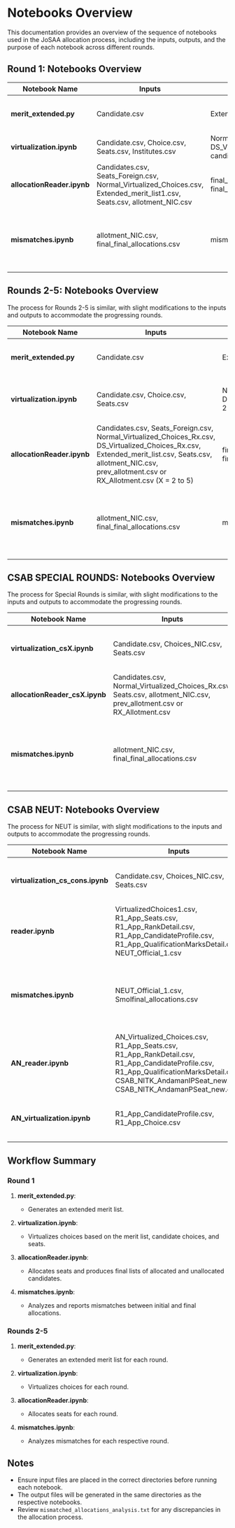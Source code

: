 # Notebooks Overview

This documentation provides an overview of the sequence of notebooks used in the JoSAA allocation process, including the inputs, outputs, and the purpose of each notebook across different rounds.

## Round 1: Notebooks Overview

| Notebook Name                | Inputs                                     | Outputs                               | Description                                                                        |
|------------------------------|--------------------------------------------|---------------------------------------|------------------------------------------------------------------------------------|
| **merit_extended.py**         | Candidate.csv                              | Extended_merit_list1.csv              | Generates an extended merit list.                                                  |
| **virtualization.ipynb**      | Candidate.csv, Choice.csv, Seats.csv, Institutes.csv       | Normal_Virtualized_Choices_R1.csv, DS_Virtualized_Choices_R1.csv, candidate_choice_merge_R1.csv | Virtualizes the choices.                                                           |
| **allocationReader.ipynb**    | Candidates.csv, Seats_Foreign.csv, Normal_Virtualized_Choices.csv, Extended_merit_list1.csv, Seats.csv, allotment_NIC.csv | final_unallocated_candidates.csv, final_final_allocations.csv | Performs allocation and generates final lists.                                     |
| **mismatches.ipynb**          | allotment_NIC.csv, final_final_allocations.csv | mismatched_allocations_analysis.txt  | Analyzes mismatches between initial allotments and final allocations.              |

## Rounds 2-5: Notebooks Overview

The process for Rounds 2-5 is similar, with slight modifications to the inputs and outputs to accommodate the progressing rounds.

| Notebook Name                | Inputs                                        | Outputs                              | Description                                                                 |
|------------------------------|-----------------------------------------------|--------------------------------------|-----------------------------------------------------------------------------|
| **merit_extended.py**         | Candidate.csv                                 | Extended_merit_list.csv              | Generates an extended merit list.                                           |
| **virtualization.ipynb**      | Candidate.csv, Choice.csv, Seats.csv          | Normal_Virtualized_Choices_Rx.csv, DS_Virtualized_Choices_Rx.csv (X = 2 to 5) | Virtualizes the choices for the respective round.                            |
| **allocationReader.ipynb**    | Candidates.csv, Seats_Foreign.csv, Normal_Virtualized_Choices_Rx.csv, DS_Virtualized_Choices_Rx.csv, Extended_merit_list.csv, Seats.csv, allotment_NIC.csv, prev_allotment.csv or RX_Allotment.csv (X = 2 to 5) | final_unallocated_candidates.csv, final_final_allocations.csv  | Performs allocation for the respective round.                                  |
| **mismatches.ipynb**          | allotment_NIC.csv, final_final_allocations.csv  | mismatched_allocations_analysis.txt | Analyzes mismatches between allotments and final allocations for each round. |

## CSAB SPECIAL ROUNDS: Notebooks Overview

The process for Special Rounds is similar, with slight modifications to the inputs and outputs to accommodate the progressing rounds.

| Notebook Name                | Inputs                                        | Outputs                              | Description                                                                 |
|------------------------------|-----------------------------------------------|--------------------------------------|-----------------------------------------------------------------------------|
| **virtualization_csX.ipynb**      | Candidate.csv, Choices_NIC.csv, Seats.csv          | Normal_Virtualized_Choices_Rx.csv | Virtualizes the choices for the respective round.                            |
| **allocationReader_csX.ipynb**    | Candidates.csv, Normal_Virtualized_Choices_Rx.csv, Seats.csv, allotment_NIC.csv, prev_allotment.csv or RX_Allotment.csv  | final_unallocated_candidates.csv, final_final_allocations.csv  | Performs allocation for the respective round.                                  |
| **mismatches.ipynb**          | allotment_NIC.csv, final_final_allocations.csv  | mismatched_allocations_analysis.txt | Analyzes mismatches between allotments and final allocations for each round. |

## CSAB NEUT: Notebooks Overview

The process for NEUT is similar, with slight modifications to the inputs and outputs to accommodate the progressing rounds.

| Notebook Name                | Inputs                                        | Outputs                              | Description                                                                 |
|------------------------------|-----------------------------------------------|--------------------------------------|-----------------------------------------------------------------------------|
| **virtualization_cs_cons.ipynb**      | Candidate.csv, Choices_NIC.csv, Seats.csv          | Normal_Virtualized_Choices_Rx.csv (X = 2 to 5) | Virtualizes the choices for the respective round.                            |
| **reader.ipynb**    | VirtualizedChoices1.csv, R1_App_Seats.csv, R1_App_RankDetail.csv, R1_App_CandidateProfile.csv, R1_App_QualificationMarksDetail.csv, NEUT_Official_1.csv | final_unallocated_candidates.csv, Smolfinal_allocations.csv  | Performs allocation for the respective round.                                  |
| **mismatches.ipynb**          | NEUT_Official_1.csv, Smolfinal_allocations.csv  | mismatched_allocations_analysis.txt | Analyzes mismatches between allotments and final allocations for each round. |
| **AN_reader.ipynb**      | AN_Virtualized_Choices.csv, R1_App_Seats.csv, R1_App_RankDetail.csv, R1_App_CandidateProfile.csv, R1_App_QualificationMarksDetail.csv, CSAB_NITK_AndamanIPSeat_new.csv, CSAB_NITK_AndamanPSeat_new.csv       | AN_Final_allocationsLinear.csv | Performs allotment for NEUT Andaman only round 1.                            |
| **AN_virtualization.ipynb**      | R1_App_CandidateProfile.csv, R1_App_Choice.csv        | AN_Virtualized_Choices.csv | Virtualizes the choices for the respective round.                          |

## Workflow Summary

### Round 1
1. **merit_extended.py**: 
   - Generates an extended merit list.
   
2. **virtualization.ipynb**:
   - Virtualizes choices based on the merit list, candidate choices, and seats.
   
3. **allocationReader.ipynb**:
   - Allocates seats and produces final lists of allocated and unallocated candidates.
   
4. **mismatches.ipynb**:
   - Analyzes and reports mismatches between initial and final allocations.

### Rounds 2-5
1. **merit_extended.py**: 
   - Generates an extended merit list for each round.
   
2. **virtualization.ipynb**:
   - Virtualizes choices for each round.
   
3. **allocationReader.ipynb**:
   - Allocates seats for each round.
   
4. **mismatches.ipynb**:
   - Analyzes mismatches for each respective round.

## Notes
- Ensure input files are placed in the correct directories before running each notebook.
- The output files will be generated in the same directories as the respective notebooks.
- Review `mismatched_allocations_analysis.txt` for any discrepancies in the allocation process.
